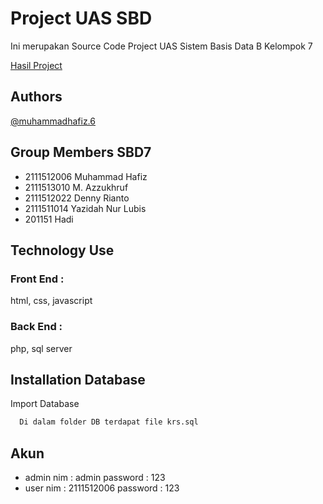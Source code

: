 
# Project UAS SBD
Ini merupakan Source Code Project UAS Sistem Basis Data B Kelompok 7

[Hasil Project](https://sbd7.000webhostapp.com/)


## Authors

[@muhammadhafiz.6](https://instagram.com/muhammadhafiz.6)

## Group Members SBD7
- 2111512006 Muhammad Hafiz
- 2111513010 M. Azzukhruf
- 2111512022 Denny Rianto
- 2111511014 Yazidah Nur Lubis
- 201151 Hadi
## Technology Use
### Front End :
html, css, javascript

### Back End :
php, sql server

## Installation Database

Import Database

```bash
  Di dalam folder DB terdapat file krs.sql
```
    
## Akun
- admin
nim : admin
password : 123
- user
nim : 2111512006
password : 123
